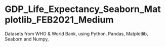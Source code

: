 # GDP_Life_Expectancy_Seaborn_Matplotlib_FEB2021_Medium
Datasets from WHO &amp; World Bank, using Python, Pandas, Matplotlib, Seaborn and Numpy,
